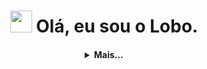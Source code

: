 <h1 align="center">
  <img 
    src="https://media.giphy.com/media/hvRJCLFzcasrR4ia7z/giphy.gif" 
    width="35px">
  Olá, eu sou o Lobo.
</h1>

<p align="center">
   <a href="https://developer.mozilla.org/pt-BR/docs/Web/HTML" target="_blank>
      <img src="https://cdn.jsdelivr.net/gh/devicons/devicon/icons/html5/html5-plain.svg" alt="html5" width="40" height="40"/>
   </a>
   <a href="https://developer.mozilla.org/pt-BR/docs/Web/CSS" target="_blank>
      <img src="https://cdn.jsdelivr.net/gh/devicons/devicon/icons/css3/css3-plain.svg" alt="css3" width="40" height="40"/>
   </a>
   <a href="https://www.python.org/" target="_blank>
      <img src="https://cdn.jsdelivr.net/gh/devicons/devicon/icons/python/python-original.svg" alt="python" width="40" height="40"/>
   </a>
</p>

<h4 align="center">
  <details>
    <summary>
      Mais...
    </summary>

<p align="center">
  <a href="https://github.com/Lobooooooo14">
    <img
      align="center"
      height="150px"
      src="https://github-readme-stats.vercel.app/api?username=Lobooooooo14&theme=radical&show_icons=true"
    />
  </a>
  <a href="https://github.com/Lobooooooo14">
    <img
      align="center"
      height="150px"
      src="https://github-readme-stats.vercel.app/api/top-langs/?username=Lobooooooo14&&layout=compact&theme=radical"
    />
  </a>
</p>

<h3 align="center">
  Principais Projetos:
</h3>

<p align="center">
  <a href="https://github.com/Lobooooooo14/XVLIB">
    <img
      align="center"
      height="120px"
      src="https://github-readme-stats.vercel.app/api/pin/?username=Lobooooooo14&repo=XVLIB&theme=radical">
    </img>
  </a>
</p>

<h3 align="center">Redes Sociais:</h3>

<p align="center">
  <a href="https://twitter.com/lobooooooo14" target="_blank>
    <img
      align="center"
      src="https://img.shields.io/badge/Twitter-1DA1F2?style=flat-square&logo=twitter&logoColor=white"
    />
  </a>
  <a href="https://discord.com/users/783120232134082580" target="_blank>
    <img
      align="center"
      src="https://img.shields.io/badge/discord-7289da?style=flat-square&logo=discord&logoColor=white"
    />
  </a>
  <a href="https://youtube.com/channel/UCPmFk2-4Ra4mI_RAS239vKg" target="_blank>
    <img
      align="center"
      src="https://img.shields.io/badge/YouTube-FF0000?style=flat-square&logo=youtube&logoColor=white"
    />
  </a>
</p>

</details>
</h4>
